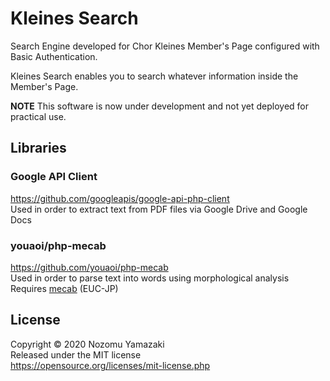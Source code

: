 # Kleines Search

Search Engine developed for Chor Kleines Member's Page configured with Basic Authentication.

Kleines Search enables you to search whatever information inside the Member's Page.

**NOTE** This software is now under development and not yet deployed for practical use.

## Libraries

### Google API Client

https://github.com/googleapis/google-api-php-client  
Used in order to extract text from PDF files via Google Drive and Google Docs

### youaoi/php-mecab

https://github.com/youaoi/php-mecab  
Used in order to parse text into words using morphological analysis  
Requires [mecab](https://taku910.github.io/mecab/) (EUC-JP)

## License

Copyright &copy; 2020 Nozomu Yamazaki  
Released under the MIT license  
https://opensource.org/licenses/mit-license.php
